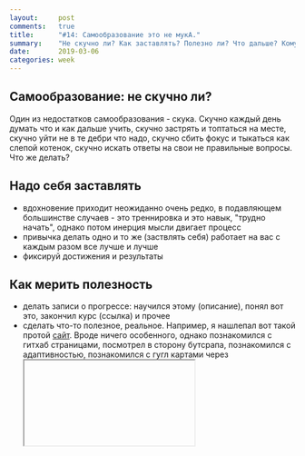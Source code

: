 ```yaml
---
layout:     post
comments:   true
title:      "#14: Самообразование это не мукА."
summary:    "Не скучно ли? Как заставлять? Полезно ли? Что дальше? Кому на земле жить хорошо?"
date:       2019-03-06
categories: week
---
```


## Самообразование: не скучно ли?
Один из недостатков самообразования - скука. Скучно каждый день думать что и как дальше учить, 
скучно застрять и топтаться на месте, скучно уйти не в те дебри что надо, скучно сбить фокус и 
тыкаться как слепой котенок, скучно искать ответы на свои не правильные вопросы. Что же делать?

## Надо себя заставлять
* вдохновение приходит неожиданно очень редко, в подавляющем большинстве случаев - это 
треннировка и это навык, "трудно начать", однако потом инерция мысли двигает процесс
* привычка делать одно и то же (заствлять себя) работает на вас с каждым разом все лучше и лучше
* фиксируй достижения и результаты

## Как мерить полезность 
* делать записи о прогрессе: научился этому (описание), понял вот это, закончил курс (ссылка) и 
прочее
* сделать что-то полезное, реальное. Например, я нашлепал вот такой протой 
[сайт](https://aymkin.github.io/aho/). Вроде ничего особенного, однако познакомился с гитхаб 
страницами, посмотрел в сторону бутсрапа, познакомился с адаптивностью, познакомился с гугл 
картами через <iframe>. Ну и самое главное - софт скилл общения с заказчиком)

## Тесты на позицию QA
В предыдущем [посту](http://naumk.in/week/2019/02/25/post-13/) я говорил про тестирование для 
претендентов на [стажировку QA](https://dou.ua/lenta/digests/junior-digest-38/?#EIS%20Group). 
Общая теория тестирования оказалась довольно объмным материалом, который в кратком виде успел 
прочитать. Это чтиво дало мне общие ощущения ответов на вопросы, на которые отвечал почти 
интуитивно. Однако без подготовки я бы даже терминов не знал. Так хоть что то написал. Чуда не 
жду, просто было интересно пойти на тесты.
 

## Что сейчас
Вернулся к мануалу коттанов)
[Тут](https://github.com/aymkin/kottans-frontend/blob/master/git_Collaboration/gitCollaboration.md)   
сжатый конспект изученного за отведенное время. Двигаюсь вперед, планирую далее по этому мануалу,
 уж очень он мне нравится)
 https://github.com/kottans/frontend   

<hr>
